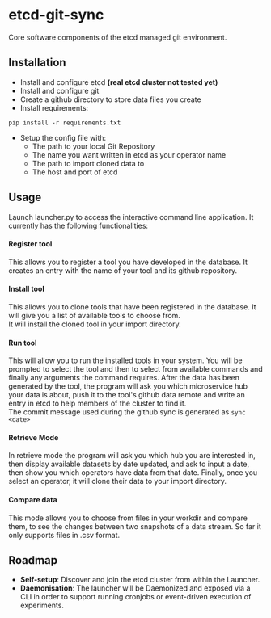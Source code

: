 # etcd-git-sync
Core software components of the etcd managed git environment.

## Installation
 - Install and configure etcd **(real etcd cluster not tested yet)**
 - Install and configure git
 - Create a github directory to store data files you create
 - Install requirements:
 ```
 pip install -r requirements.txt
 ```
 - Setup the config file with:
    - The path to your local Git Repository
    - The name you want written in etcd as your operator name
    - The path to import cloned data to
    - The host and port of etcd

## Usage

Launch launcher.py to access the interactive command line application. It currently has the following functionalities:

#### Register tool

This allows you to register a tool you have developed in the database. It creates an entry with the name of your tool and its github repository.

#### Install tool

This allows you to clone tools that have been registered in the database. It will give you a list of available tools to choose from.  
It will install the cloned tool in your import directory.

#### Run tool

This will allow you to run the installed tools in your system. You will be prompted to select the tool and then to select from available commands and finally any arguments the command requires. After the data has been generated by the tool, the program will ask you which microservice hub your data is about, push it to the tool's github data remote and write an entry in etcd to help members of the cluster to find it.  
The commit message used during the github sync is generated as `sync <date>`

#### Retrieve Mode

In retrieve mode the program will ask you which hub you are interested in, then display available datasets by date updated, and ask to input a date, then show you which operators have data from that date. Finally, once you select an operator, it will clone their data to your import directory.

#### Compare data

This mode allows you to choose from files in your workdir and compare them, to see the changes between two snapshots of a data stream. So far it only supports files in .csv format.

## Roadmap

- **Self-setup**: Discover and join the etcd cluster from within the Launcher.
- **Daemonisation**: The launcher will be Daemonized and exposed via a CLI in order to support running cronjobs or event-driven execution of experiments.
